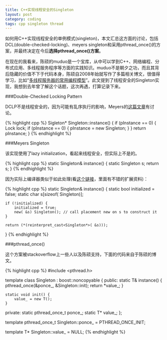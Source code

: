 ```yaml
---
title: C++实现线程安全的Singleton
layout: post
category: coding
tags: cpp singleton thread
---
```


如何用C++实现线程安全的单例模式(singleton)，本文汇总这方面的讨论，包括DCL(double-checked-locking)、meyers singleton和采用pthread_once()的方案，并最终决定在今后**选择pthread_once()方案**。

在现在的我看来，陈硕的muduo是一个宝库，从中可以学到C++、网络编程、分布式应用、多线程服务程序等方面的实践知识。muduo不是朝夕之功，而且其背后隐藏的价值不下于代码本身，陈硕自2008年始就写作了多篇相关博文，很值得学习，比如“[多线程服务器的常用编程模型](http://files.cppblog.com/Solstice/multithreaded_server.pdf)”。此文提到了线程安全的Singleton实现，我想到去年曾了解这个话题，这次再遇，打算记录下来。

###Double-Checked Locking Pattern

DCLP不是线程安全的，因为可能有乱序执行的影响，Meyers的[这篇文章](http://www.aristeia.com/Papers/DDJ_Jul_Aug_2004_revised.pdf)有讨论。

{% highlight cpp %}
Sigleton* Singleton::instance() {
	if (pInstance == 0) {
		Lock lock;
		if (pInstance == 0) {
			pInstance = new Singleton;
		}
	}
	return pInstance;
}
{% endhighlight %}

###Meyers Singleton

该实现使用了lazy initialization，看起来线程安全，但实际上不是的。

{% highlight cpp %}
static Singleton& instance() {
	static Singleton s;
	return s;
}
{% endhighlight %}

因为实际上编译器类似于如此处理(看[这个链接](http://stackoverflow.com/questions/1661529/is-meyers-implementation-of-singleton-pattern-thread-safe)，里面有不错的扩展资料)：

{% highlight cpp %}
static Singleton& instance() {
    static bool initialized = false;
    static char s[sizeof( Singleton)];

    if (!initialized) {
        initialized = true;
        new( &s) Singleton(); // call placement new on s to construct it
    }

    return (*(reinterpret_cast<Singleton*>( &s)));
}
{% endhighlight %}

###pthread_once()

这个方案被stackoverflow上一些人以及陈硕支持，下面的代码来自于陈硕的博文。

{% highlight cpp %}
#include <pthread.h>

template<typename T>
class Singleton : boost::noncopyable {
public:
	static T& instance() {
		pthread_once(&ponce_, &Singleton::init);
		return *value_;
	}
	
	static void init() {
		value_ = new T();
	}
private:
	static pthread_once_t ponce_;
	static T* value_;
};

template<typename T>
pthread_once_t Singleton<T>::ponce_ = PTHREAD_ONCE_INIT;

template<typename T>
T* Singleton<T>::value_ = NULL;
{% endhighlight %}